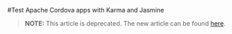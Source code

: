 <properties pageTitle="Test Apache Cordova apps with Karma and Jasmine"
  description="Test Apache Cordova apps with Karma and Jasmine"
  services=""
  documentationCenter=""
  authors="bursteg" />

#Test Apache Cordova apps with Karma and Jasmine

> **NOTE:** This article is deprecated. The new article can be found [here](/articles/tutorial-testing-cordova/Karma.md).
